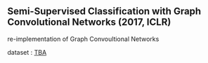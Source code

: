 ## Semi-Supervised Classification with Graph Convolutional Networks (2017, ICLR)

re-implementation of Graph Convoultional Networks

dataset : [TBA]()